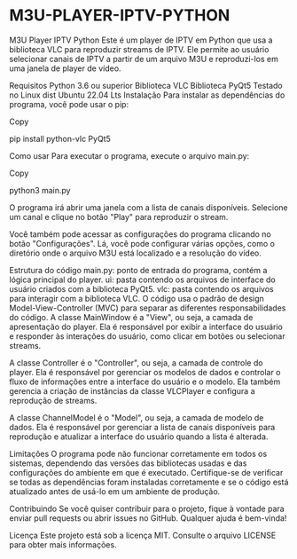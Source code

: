 # M3U-PLAYER-IPTV-PYTHON
M3U Player IPTV Python
Este é um player de IPTV em Python que usa a biblioteca VLC para reproduzir streams de IPTV. Ele permite ao usuário selecionar canais de IPTV a partir de um arquivo M3U e reproduzi-los em uma janela de player de vídeo.

Requisitos
Python 3.6 ou superior
Biblioteca VLC
Biblioteca PyQt5
Testado no Linux dist Ubuntu 22.04 Lts
Instalação
Para instalar as dependências do programa, você pode usar o pip:

Copy

pip install python-vlc PyQt5

Como usar
Para executar o programa, execute o arquivo main.py:

Copy

python3 main.py

O programa irá abrir uma janela com a lista de canais disponíveis. Selecione um canal e clique no botão "Play" para reproduzir o stream.

Você também pode acessar as configurações do programa clicando no botão "Configurações". Lá, você pode configurar várias opções, como o diretório onde o arquivo M3U está localizado e a resolução do vídeo.

Estrutura do código
main.py: ponto de entrada do programa, contém a lógica principal do player.
ui: pasta contendo os arquivos de interface do usuário criados com a biblioteca PyQt5.
vlc: pasta contendo os arquivos para interagir com a biblioteca VLC.
O código usa o padrão de design Model-View-Controller (MVC) para separar as diferentes responsabilidades do código. A classe MainWindow é a "View", ou seja, a camada de apresentação do player. Ela é responsável por exibir a interface do usuário e responder às interações do usuário, como clicar em botões ou selecionar streams.

A classe Controller é o "Controller", ou seja, a camada de controle do player. Ela é responsável por gerenciar os modelos de dados e controlar o fluxo de informações entre a interface do usuário e o modelo. Ela também gerencia a criação de instâncias da classe VLCPlayer e configura a reprodução de streams.

A classe ChannelModel é o "Model", ou seja, a camada de modelo de dados. Ela é responsável por gerenciar a lista de canais disponíveis para reprodução e atualizar a interface do usuário quando a lista é alterada.

Limitações
O programa pode não funcionar corretamente em todos os sistemas, dependendo das versões das bibliotecas usadas e das configurações do ambiente em que é executado. Certifique-se de verificar se todas as dependências foram instaladas corretamente e se o código está atualizado antes de usá-lo em um ambiente de produção.

Contribuindo
Se você quiser contribuir para o projeto, fique à vontade para enviar pull requests ou abrir issues no GitHub. Qualquer ajuda é bem-vinda!

Licença
Este projeto está sob a licença MIT. Consulte o arquivo LICENSE para obter mais informações.

